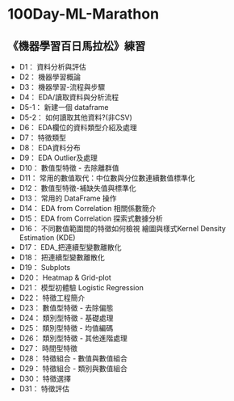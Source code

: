 # 100Day-ML-Marathon
## 《機器學習百日馬拉松》練習
* D1： 資料分析與評估
* D2： 機器學習概論
* D3： 機器學習-流程與步驟
* D4： EDA/讀取資料與分析流程
* D5-1： 新建一個 dataframe
* D5-2： 如何讀取其他資料?(非CSV)
* D6： EDA欄位的資料類型介紹及處理
* D7： 特徵類型
* D8： EDA資料分布
* D9： EDA Outlier及處理
* D10： 數值型特徵 - 去除離群值
* D11： 常用的數值取代：中位數與分位數連續數值標準化
* D12： 數值型特徵-補缺失值與標準化
* D13： 常用的 DataFrame 操作
* D14： EDA from Correlation 相關係數簡介
* D15： EDA from Correlation 探索式數據分析
* D16： 不同數值範圍間的特徵如何檢視 繪圖與樣式Kernel Density Estimation (KDE)
* D17： EDA_把連續型變數離散化
* D18： 把連續型變數離散化
* D19： Subplots
* D20： Heatmap & Grid-plot
* D21： 模型初體驗 Logistic Regression
* D22： 特徵工程簡介
* D23： 數值型特徵 - 去除偏態
* D24： 類別型特徵 - 基礎處理
* D25： 類別型特徵 - 均值編碼
* D26： 類別型特徵 - 其他進階處理
* D27： 時間型特徵
* D28： 特徵組合 - 數值與數值組合
* D29： 特徵組合 - 類別與數值組合
* D30： 特徵選擇
* D31： 特徵評估
